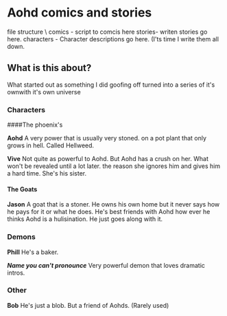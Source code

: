 # Aohd comics and stories

file structure
 \ 
  comics - script to comcis here
  stories- writen stories go here.
  characters - Character descriptions go here. (I'ts time I write them all down.
## What is this about?
What started out as something I did goofing off turned into a series of it's ownwith it's own universe

### Characters
####The phoenix's

**Aohd**
A very power that is usually very stoned. on a pot plant that only grows in hell. Called Hellweed.

**Vive**
Not quite as powerful to Aohd. But Aohd has a crush on her. What won't be revealed until a lot later. the reason she ignores him and gives him a hard time. She's his sister.

#### The Goats

**Jason**
A goat that is a stoner. He owns his own home but it never says how he pays for it or what he does. He's best friends with Aohd how ever he thinks Aohd is a hulisination. He just goes along with it.

### Demons

**Phill**
He's a baker.

***Name you can't pronounce***
Very powerful demon that loves dramatic intros.

### Other

**Bob**
He's just a blob. But a friend of Aohds. (Rarely used)
